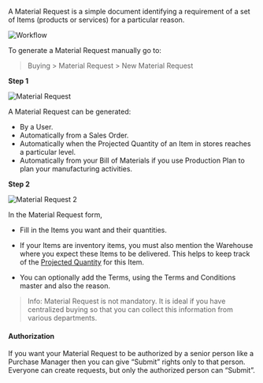 A Material Request is a simple document identifying a requirement of a set of
Items (products or services) for a particular reason.

![Workflow](assets/frappe_io/images/erpnext/material-request-workflow.jpg)

To generate a Material Request manually go to:

> Buying > Material Request > New Material Request

**Step 1**

![Material Request](assets/frappe_io/images/erpnext/material-request-1.png)

A Material Request can be generated:

  * By a User.
  * Automatically from a Sales Order.
  * Automatically when the Projected Quantity of an Item in stores reaches a particular level.
  * Automatically from your Bill of Materials if you use Production Plan to plan your manufacturing activities.

**Step 2**

![Material Request 2](assets/frappe_io/images/erpnext/material-request-2.png)

In the Material Request form,

  * Fill in the Items you want and their quantities.

  * If your Items are inventory items, you must also mention the Warehouse where you expect these Items to be delivered. This helps to keep track of the [Projected Quantity](http://erpnext.org/projected-quantity) for this Item.

  * You can optionally add the Terms, using the Terms and Conditions master and also the reason.

> Info: Material Request is not mandatory. It is ideal if you have centralized
buying so that you can collect this information from various departments.

#### Authorization

If you want your Material Request to be authorized by a senior person like a
Purchase Manager then you can give “Submit” rights only to that person.
Everyone can create requests, but only the authorized person can “Submit”.

